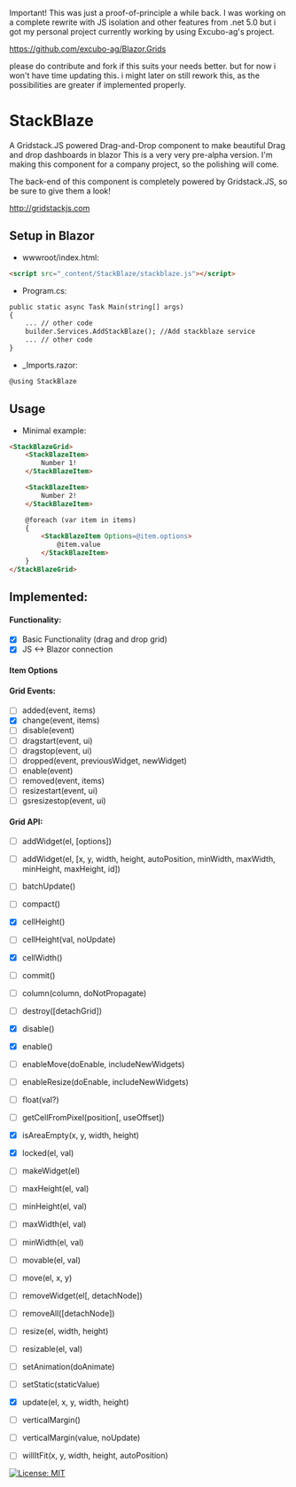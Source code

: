 Important! This was just a proof-of-principle a while back. 
I was working on a complete rewrite with JS isolation and other features from .net 5.0
but i got my personal project currently working by using Excubo-ag's project.

https://github.com/excubo-ag/Blazor.Grids

please do contribute and fork if this suits your needs better. but for now i won't have time updating this.
i might later on still rework this, as the possibilities are greater if implemented properly.

# StackBlaze
A Gridstack.JS powered Drag-and-Drop component to make beautiful Drag and drop dashboards in blazor
This is a very very pre-alpha version. I'm making this component for a company project, so the polishing will come.

The back-end of this component is completely powered by Gridstack.JS, so be sure to give them a look!

http://gridstackjs.com

## Setup in Blazor
* wwwroot/index.html:
```html
<script src="_content/StackBlaze/stackblaze.js"></script>
```

* Program.cs:
```html
public static async Task Main(string[] args)
{
    ... // other code
    builder.Services.AddStackBlaze(); //Add stackblaze service
    ... // other code
}
```
* _Imports.razor:
```html
@using StackBlaze
```
## Usage

* Minimal example:

```html
<StackBlazeGrid>
    <StackBlazeItem>
        Number 1!
    </StackBlazeItem>

    <StackBlazeItem>
        Number 2!
    </StackBlazeItem>

    @foreach (var item in items)
    {
        <StackBlazeItem Options=@item.options>
            @item.value
        </StackBlazeItem>
    }
</StackBlazeGrid>
```


## Implemented:

#### Functionality:
- [x] Basic Functionality (drag and drop grid)
- [x] JS <-> Blazor connection

#### Item Options

#### Grid Events:
 - [ ] added(event, items)
 - [x] change(event, items)
 - [ ] disable(event)
 - [ ] dragstart(event, ui)
 - [ ] dragstop(event, ui)
 - [ ] dropped(event, previousWidget, newWidget)
 - [ ] enable(event)
 - [ ] removed(event, items)
 - [ ] resizestart(event, ui)
 - [ ] gsresizestop(event, ui)
 
#### Grid API:
 - [ ] addWidget(el, [options])
 - [ ] addWidget(el, [x, y, width, height, autoPosition, minWidth, maxWidth, minHeight, maxHeight, id])
 - [ ] batchUpdate()
 - [ ] compact()
 - [x] cellHeight()
 - [ ] cellHeight(val, noUpdate)
 - [x] cellWidth()
 - [ ] commit()
 - [ ] column(column, doNotPropagate)
 - [ ] destroy([detachGrid])
 - [x] disable()
 - [x] enable()
 - [ ] enableMove(doEnable, includeNewWidgets)
 - [ ] enableResize(doEnable, includeNewWidgets)
 - [ ] float(val?)
 - [ ] getCellFromPixel(position[, useOffset])
 - [x] isAreaEmpty(x, y, width, height)
 - [x] locked(el, val)
 - [ ] makeWidget(el)
 - [ ] maxHeight(el, val)
 - [ ] minHeight(el, val)
 - [ ] maxWidth(el, val)
 - [ ] minWidth(el, val)
 - [ ] movable(el, val)
 - [ ] move(el, x, y)
 - [ ] removeWidget(el[, detachNode])
 - [ ] removeAll([detachNode])
 - [ ] resize(el, width, height)
 - [ ] resizable(el, val)
 - [ ] setAnimation(doAnimate)
 - [ ] setStatic(staticValue)
 - [x] update(el, x, y, width, height)
 - [ ] verticalMargin()
 - [ ] verticalMargin(value, noUpdate)
 - [ ] willItFit(x, y, width, height, autoPosition)


[![License: MIT](https://img.shields.io/badge/License-MIT-yellow.svg)](https://opensource.org/licenses/MIT)
